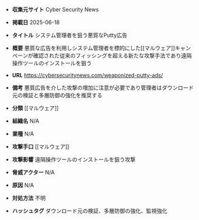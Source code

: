 - **収集元サイト**
Cyber Security News

- **掲載日**
2025-06-18

- **タイトル**
システム管理者を狙う悪質なPutty広告

- **概要**
悪質な広告を利用しシステム管理者を標的にした[[マルウェア]]キャンペーンが確認された従来のフィッシングを超える新たな攻撃手法であり遠隔操作ツールのインストールを狙う

- **URL**
https://cybersecuritynews.com/weaponized-putty-ads/

- **備考**
悪質広告を介した攻撃の増加に注意が必要であり管理者はダウンロード元の検証と多層防御の強化を推奨する

- **分類**
[[マルウェア]]

- **組織名**
N/A

- **業種**
N/A

- **攻撃手口**
[[マルウェア]]

- **攻撃影響**
遠隔操作ツールのインストールを狙う攻撃

- **脅威アクター**
N/A

- **原因**
N/A

- **対処方法**
不明

- **ハッシュタグ**
ダウンロード元の検証、多層防御の強化、監視強化
